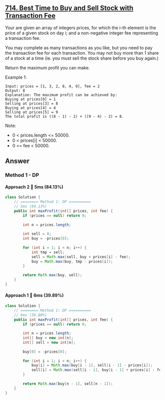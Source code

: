 ## [714. Best Time to Buy and Sell Stock with Transaction Fee](https://leetcode.com/problems/best-time-to-buy-and-sell-stock-with-transaction-fee/)

Your are given an array of integers prices, for which the i-th element is the price of a given stock on day i; and a non-negative integer fee representing a transaction fee.

You may complete as many transactions as you like, but you need to pay the transaction fee for each transaction. You may not buy more than 1 share of a stock at a time (ie. you must sell the stock share before you buy again.)

Return the maximum profit you can make.

Example 1:
```
Input: prices = [1, 3, 2, 8, 4, 9], fee = 2
Output: 8
Explanation: The maximum profit can be achieved by:
Buying at prices[0] = 1
Selling at prices[3] = 8
Buying at prices[4] = 4
Selling at prices[5] = 9
The total profit is ((8 - 1) - 2) + ((9 - 4) - 2) = 8.
```
Note:

- 0 < prices.length <= 50000.
- 0 < prices[i] < 50000.
- 0 <= fee < 50000.

## Answer
### Method 1 - DP
#### Approach 2 :rabbit: 5ms (84.13%)
```java
class Solution {
    // ======== Method 1: DP ==========
    // 5ms (84.13%)
    public int maxProfit(int[] prices, int fee) {
        if (prices == null) return 0;
        
        int n = prices.length;
        
        int sell = 0;
        int buy = -prices[0];
        
        for (int i = 1; i < n; i++) {
            int tmp = sell;
            sell = Math.max(sell, buy + prices[i] - fee);
            buy = Math.max(buy, tmp - prices[i]);
        }
        
        return Math.max(buy, sell);
    }
}
```
#### Approach 1 :turtle: 6ms (39.89%)
```java
class Solution {
    // ======== Method 1: DP ==========
    // 6ms (39.89%)
    public int maxProfit(int[] prices, int fee) {
        if (prices == null) return 0;
        
        int n = prices.length;
        int[] buy = new int[n];
        int[] sell = new int[n];
        
        buy[0] = -prices[0];
        
        for (int i = 1; i < n; i++) {
            buy[i] = Math.max(buy[i - 1], sell[i - 1] - prices[i]);
            sell[i] = Math.max(sell[i - 1], buy[i - 1] + prices[i] - fee);
        }
        
        return Math.max(buy[n - 1], sell[n - 1]);
    }
}
```
